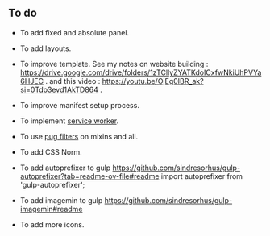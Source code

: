 ## To do

  - To add fixed and absolute panel.

  - To add layouts.

  - To improve template. See my notes on website building : https://drive.google.com/drive/folders/1zTCllyZYATKdoICxfwNkiUhPVYa6HJEC . and this video : https://youtu.be/OjEg0IBR_ak?si=0Tdo3evd1AkTD864 .

  - To improve manifest setup process.

  - To implement [service worker](service-worker.md).

  - To use [pug filters](pug-filters.md) on mixins and all.

  - To add CSS Norm.

  - To add autoprefixer to gulp
  https://github.com/sindresorhus/gulp-autoprefixer?tab=readme-ov-file#readme
  import autoprefixer from 'gulp-autoprefixer';

  - To add imagemin to gulp
  https://github.com/sindresorhus/gulp-imagemin#readme

  - To add more icons.
